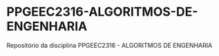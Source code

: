 # PPGEEC2316-ALGORITMOS-DE-ENGENHARIA
Repositório da disciplina PPGEEC2316 - ALGORITMOS DE ENGENHARIA
